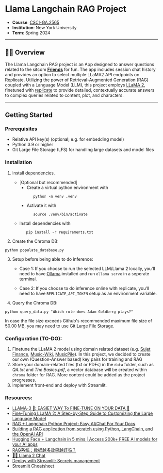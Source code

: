 # Llama Langchain RAG Project
- **Course**: [CSCI-GA.2565](https://www.sainingxie.com/ml-spring24/)
- **Institution**: New York University
- **Term**: Spring 2024

---

## 🦙💬 Overview

The Llama Langchain RAG project is an App designed to answer questions related to the sitcom [**Friends**](https://en.wikipedia.org/wiki/Friends) for fun. The app includes session chat history and provides an option to select multiple LLaMA2 API endpoints on Replicate. Utilizing the power of Retrieval-Augmented Generation (RAG) coupled with a Language Model (LLM), this project employs [LLaMA 2](https://llama.meta.com/llama2/), finetuned with [replicate](https://replicate.com/docs/guides/fine-tune-a-language-model) to provide detailed, contextually accurate answers to complex queries related to content, plot, and characters. 

---

## Getting Started

### Prerequisites

- Relative API key(s) (optional; e.g. for embedding model)
- Python 3.9 or higher
- Git Large File Storage (LFS) for handling large datasets and model files

### Installation

1. Install dependencies.

   - [Optional but recommended] 
      - Create a virtual python environment with 
         ```
            python -m venv .venv
         ```
      - Activate it with 
         ```
            source .venv/bin/activate
         ```
   - Install dependencies with 
      ```
         pip install -r requirements.txt
      ```

2. Create the Chroma DB:
```
python populate_database.py
```

3. Setup before being able to do inference:

   - Case 1: If you choose to run the selected LLM/Llama 2 locally, you'll need to have [Ollama](https://ollama.com/) installed and run `ollama serve` in a seperate terminal.

   - Case 2: If you choose to do inference online with replicate, you'll need to have `REPLICATE_API_TOKEN` setup as an environment variable.

4. Query the Chroma DB:
```
python query_data.py "Which role does Adam Goldberg plays?"
```

In case the file size exceeds Github's recommended maximum file size of 50.00 MB, you may need to use [Git Large File Storage](https://git-lfs.github.com).


### Configuration (TO-DO):
1. Finetune the LLaMA 2 model using domain related dataset (e.g. [Sujet Finance](https://huggingface.co/datasets/sujet-ai/Sujet-Finance-Instruct-177k), [Music-Wiki](https://huggingface.co/datasets/seungheondoh/music-wiki), [MusicPile](https://huggingface.co/datasets/m-a-p/MusicPile?row=29)). In this project, we decided to create our own (Question-Answer based) key pairs for training and RAG
2. Store your domain-related files (txt or PDFs) in the `data` folder, such as *QA.txt* and *The Basics.pdf*, a vector database will be created within `chroma` folder for RAG. More content could be added as the project progresses.
3. Implement front-end and deploy with Streamlit.


### Resources:
- [LLAMA-3 🦙: EASIET WAY To FINE-TUNE ON YOUR DATA 🙌](https://www.youtube.com/watch?v=aQmoog_s8HE)
- [Fine-Tuning LLaMA 2: A Step-by-Step Guide to Customizing the Large Language Model](https://www.datacamp.com/tutorial/fine-tuning-llama-2)
- [RAG + Langchain Python Project: Easy AI/Chat For Your Docs](https://www.youtube.com/watch?v=tcqEUSNCn8I)
- [Building a RAG application from scratch using Python, LangChain, and the OpenAI API](https://www.youtube.com/watch?v=BrsocJb-fAo&t=3685s)
- [Hugging Face + Langchain in 5 mins | Access 200k+ FREE AI models for your AI apps](https://www.youtube.com/watch?v=_j7JEDWuqLE&list=PLz-AnbJcjdrB76ziX7ciillmmBdi0IhvH&index=2)
- [RAG系统：数据越多效果越好吗？](https://github.com/netease-youdao/QAnything/wiki/RAG%E7%B3%BB%E7%BB%9F%EF%BC%9A%E6%95%B0%E6%8D%AE%E8%B6%8A%E5%A4%9A%E6%95%88%E6%9E%9C%E8%B6%8A%E5%A5%BD%E5%90%97%EF%BC%9F)
- [🦙💬 Llama 2 Chat](https://github.com/dataprofessor/llama2?tab=readme-ov-file)
- [Deploy with Streamlit: Secrets management](https://docs.streamlit.io/deploy/streamlit-community-cloud/deploy-your-app/secrets-management)
- [Streamlit Cheatsheet](https://docs.streamlit.io/develop/quick-reference/cheat-sheet)